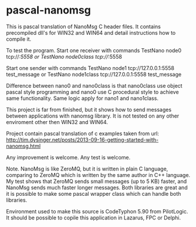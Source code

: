 # pascal-nanomsg
This is pascal translation of NanoMsg C header files. It contains precompiled dll's for WIN32 and WIN64 and detail instructions how to compile it.

To test the program.
Start one receiver with commands
TestNano node0 tcp://*:5558
or
TestNano node0class tcp://*:5558

Start one sender with commands
TestNano node1 tcp://127.0.0.1:5558 test_message
or
TestNano node1class tcp://127.0.0.1:5558 test_message

Difference between nano0 and nano0class is that nano0class use object pascal style programming and nano0 use C procedural style to achieve same functionality. Same logic apply for nano1 and nano1class.

This project is far from finished, but it shows how to send messages between applications with nanomsg library. It is not tested on any other enviroment other then WIN32 and WIN64. 

Project contain pascal translation of c examples taken from url:
http://tim.dysinger.net/posts/2013-09-16-getting-started-with-nanomsg.html

Any improvement is welcome. Any test is welcome.

Note. NanoMsg is like ZeroMQ, but it is written in plain C language, comparing to ZeroMQ which is written by the same author in C++ language. My test shows that ZeroMQ sends small messages (up to 5 KB) faster, and NanoMsg sends much faster longer messages. Both libraries are great and it is possible to make some pascal wrapper class which can handle both libraries.

Environment used to make this source is CodeTyphon 5.90 from PilotLogic. It should be possible to copile this application in Lazarus, FPC or Delphi.
